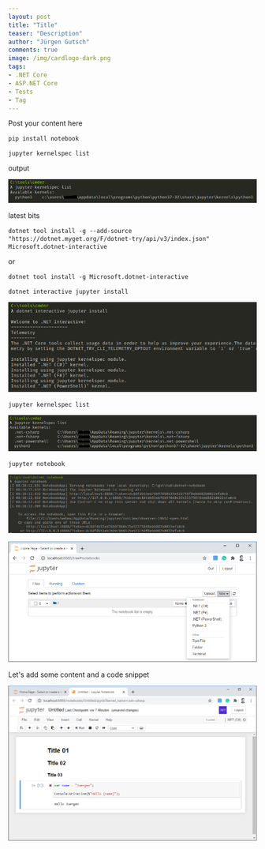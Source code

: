 ```yaml
---
layout: post
title: "Title"
teaser: "Description"
author: "Jürgen Gutsch"
comments: true
image: /img/cardlogo-dark.png
tags: 
- .NET Core
- ASP.NET Core
- Tests
- Tag
---
```


Post your content here



```shell
pip install notebook
```





```shell
jupyter kernelspec list
```
output

![](../img/dotnet-notebook/listkernels01.png)

latest bits

```shell
dotnet tool install -g --add-source "https://dotnet.myget.org/F/dotnet-try/api/v3/index.json" Microsoft.dotnet-interactive
```

or 

```shell
dotnet tool install -g Microsoft.dotnet-interactive
```



```shell
dotnet interactive jupyter install
```

![](../img/dotnet-notebook/installonjupyter.png)

```
jupyter kernelspec list
```

![listkernels02](../img/dotnet-notebook/listkernels02.png)



```shell
jupyter notebook
```

![startnotebook](../img/dotnet-notebook/startnotebook.png)



![notebook01](../img/dotnet-notebook/notebook01.png)

Let's add some content and a code snippet



![notebook02](../img/dotnet-notebook/notebook02.png)